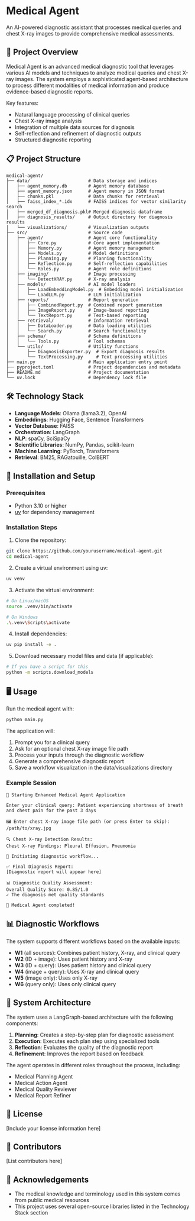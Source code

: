 # Medical Agent

An AI-powered diagnostic assistant that processes medical queries and chest X-ray images to provide comprehensive medical assessments.

## 🏥 Project Overview

Medical Agent is an advanced medical diagnostic tool that leverages various AI models and techniques to analyze medical queries and chest X-ray images. The system employs a sophisticated agent-based architecture to process different modalities of medical information and produce evidence-based diagnostic reports.

Key features:
- Natural language processing of clinical queries
- Chest X-ray image analysis
- Integration of multiple data sources for diagnosis
- Self-reflection and refinement of diagnostic outputs
- Structured diagnostic reporting

## 📋 Project Structure

```
medical-agent/
├── data/                      # Data storage and indices
│   ├── agent_memory.db        # Agent memory database
│   ├── agent_memory.json      # Agent memory in JSON format
│   ├── chunks.pkl             # Data chunks for retrieval
│   ├── faiss_index_*.idx      # FAISS indices for vector similarity search
│   ├── merged_df_diagnosis.pkl# Merged diagnosis dataframe
│   ├── diagnosis_results/     # Output directory for diagnosis results
│   └── visualizations/        # Visualization outputs
├── src/                       # Source code
│   ├── agent/                 # Agent core functionality
│   │   ├── Core.py            # Core agent implementation
│   │   ├── Memory.py          # Agent memory management
│   │   ├── Models.py          # Model definitions
│   │   ├── Planning.py        # Planning functionality
│   │   ├── Reflection.py      # Self-reflection capabilities
│   │   └── Roles.py           # Agent role definitions
│   ├── imaging/               # Image processing
│   │   └── DetectXRAY.py      # X-ray analysis
│   ├── models/                # AI model loaders
│   │   ├── LoadEmbeddingModel.py  # Embedding model initialization
│   │   └── LoadLLM.py         # LLM initialization
│   ├── reports/               # Report generation
│   │   ├── CombinedReport.py  # Combined report generation
│   │   ├── ImageReport.py     # Image-based reporting
│   │   └── TextReport.py      # Text-based reporting
│   ├── retrieval/             # Information retrieval
│   │   ├── DataLoader.py      # Data loading utilities
│   │   └── Search.py          # Search functionality
│   ├── schema/                # Schema definitions
│   │   └── Tools.py           # Tool schemas
│   └── utils/                 # Utility functions
│       ├── DiagnosisExporter.py  # Export diagnosis results
│       └── TextProcessing.py     # Text processing utilities
├── main.py                    # Main application entry point
├── pyproject.toml             # Project dependencies and metadata
├── README.md                  # Project documentation
└── uv.lock                    # Dependency lock file
```

## 🛠️ Technology Stack

- **Language Models**: Ollama (llama3.2), OpenAI
- **Embeddings**: Hugging Face, Sentence Transformers
- **Vector Database**: FAISS
- **Orchestration**: LangGraph
- **NLP**: spaCy, SciSpaCy
- **Scientific Libraries**: NumPy, Pandas, scikit-learn
- **Machine Learning**: PyTorch, Transformers
- **Retrieval**: BM25, RAGatouille, ColBERT

## 🚀 Installation and Setup

### Prerequisites

- Python 3.10 or higher
- [uv](https://github.com/astral-sh/uv) for dependency management

### Installation Steps

1. Clone the repository:
```bash
git clone https://github.com/yourusername/medical-agent.git
cd medical-agent
```

2. Create a virtual environment using uv:
```bash
uv venv
```

3. Activate the virtual environment:
```bash
# On Linux/macOS
source .venv/bin/activate

# On Windows
.\.venv\Scripts\activate
```

4. Install dependencies:
```bash
uv pip install -e .
```

5. Download necessary model files and data (if applicable):
```bash
# If you have a script for this
python -m scripts.download_models
```

## 🖥️ Usage

Run the medical agent with:

```bash
python main.py
```

The application will:
1. Prompt you for a clinical query
2. Ask for an optional chest X-ray image file path
3. Process your inputs through the diagnostic workflow
4. Generate a comprehensive diagnostic report
5. Save a workflow visualization in the data/visualizations directory

### Example Session

```
🏥 Starting Enhanced Medical Agent Application

Enter your clinical query: Patient experiencing shortness of breath and chest pain for the past 3 days

🖼️ Enter chest X-ray image file path (or press Enter to skip): /path/to/xray.jpg

🔍 Chest X-ray Detection Results:
Chest X-ray Findings: Pleural Effusion, Pneumonia

🚀 Initiating diagnostic workflow...

✅ Final Diagnosis Report:
[Diagnostic report will appear here]

📊 Diagnostic Quality Assessment:
Overall Quality Score: 0.85/1.0
✓ The diagnosis met quality standards

🏥 Medical Agent completed!
```

## 📊 Diagnostic Workflows

The system supports different workflows based on the available inputs:

- **W1** (all sources): Combines patient history, X-ray, and clinical query
- **W2** (ID + image): Uses patient history and X-ray
- **W3** (ID + query): Uses patient history and clinical query
- **W4** (image + query): Uses X-ray and clinical query
- **W5** (image only): Uses only X-ray
- **W6** (query only): Uses only clinical query

## 🔄 System Architecture

The system uses a LangGraph-based architecture with the following components:

1. **Planning**: Creates a step-by-step plan for diagnostic assessment
2. **Execution**: Executes each plan step using specialized tools
3. **Reflection**: Evaluates the quality of the diagnostic report
4. **Refinement**: Improves the report based on feedback

The agent operates in different roles throughout the process, including:
- Medical Planning Agent
- Medical Action Agent
- Medical Quality Reviewer
- Medical Report Refiner

## 📄 License

[Include your license information here]

## 👥 Contributors

[List contributors here]

## 🙏 Acknowledgements

- The medical knowledge and terminology used in this system comes from public medical resources
- This project uses several open-source libraries listed in the Technology Stack section